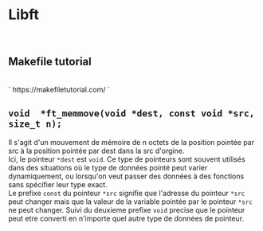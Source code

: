 # Libft

<br>

## Makefile tutorial
<br>
` https://makefiletutorial.com/ `

<br>

## ``` void  *ft_memmove(void *dest, const void *src, size_t n); ```
Il s'agit d'un mouvement de mémoire de n octets de la position pointée par src à la position pointée par dest dans la src d'orgine.
<br>
Ici, le pointeur ` *dest ` est ` void `. Ce type de pointeurs sont souvent utilisés dans des situations où le type de données pointé peut varier dynamiquement, ou lorsqu'on veut passer des données à des fonctions sans spécifier leur type exact.
<br>
Le prefixe ` const ` du pointeur ` *src ` signifie que l'adresse du pointeur ` *src ` peut changer mais que la valeur de la variable pointée par le pointeur ` *src ` ne peut changer. Suivi du deuxieme prefixe ` void ` precise que le pointeur peut etre converti en n'importe quel autre type de données de pointeur.
